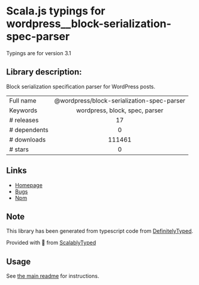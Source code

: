 
# Scala.js typings for wordpress__block-serialization-spec-parser

Typings are for version 3.1

## Library description:
Block serialization specification parser for WordPress posts.

|                    |                 |
| ------------------ | :-------------: |
| Full name          | @wordpress/block-serialization-spec-parser |
| Keywords           | wordpress, block, spec, parser |
| # releases         | 17 |
| # dependents       | 0 |
| # downloads        | 111461 |
| # stars            | 0 |

## Links
- [Homepage](https://github.com/WordPress/gutenberg/tree/master/packages/block-serialization-spec-parser/README.md)
- [Bugs](https://github.com/WordPress/gutenberg/issues)
- [Npm](https://www.npmjs.com/package/%40wordpress%2Fblock-serialization-spec-parser)
    


## Note
This library has been generated from typescript code from [DefinitelyTyped](https://definitelytyped.org).

Provided with :purple_heart: from [ScalablyTyped](https://github.com/oyvindberg/ScalablyTyped)

## Usage
See [the main readme](../../readme.md) for instructions.


